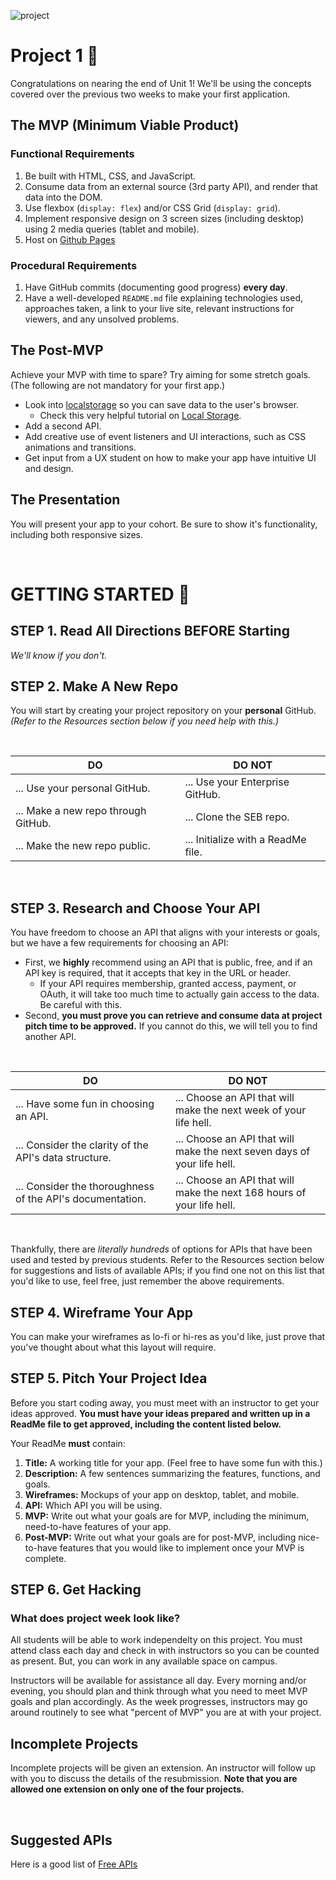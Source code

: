 ![project](https://media.git.generalassemb.ly/user/41550/files/ba3d4d25-df3d-4f0d-b982-0d896ab9cd4e)


# Project 1 🎉

Congratulations on nearing the end of Unit 1! We'll be using the concepts covered over the previous two weeks to make your first application.

## The MVP (Minimum Viable Product)

### Functional Requirements
1. Be built with HTML, CSS, and JavaScript.
2. Consume data from an external source (3rd party API), and render that data into the DOM.
3. Use flexbox (`display: flex`) and/or CSS Grid (`display: grid`).
4. Implement responsive design on 3 screen sizes (including desktop) using 2 media queries (tablet and mobile).
5. Host on [Github Pages](https://pages.github.com/)

### Procedural Requirements
1. Have GitHub commits (documenting good progress) **every day**.
2. Have a well-developed `README.md` file explaining technologies used, approaches taken, a link to your live site, relevant instructions for viewers, and any unsolved problems.

## The Post-MVP

Achieve your MVP with time to spare? Try aiming for some stretch goals. (The following are not mandatory for your first app.)

- Look into [localstorage](https://developer.mozilla.org/en-US/docs/Web/API/Window/localStorage) so you can save data to the user's browser.
   - Check this very helpful tutorial on [Local Storage](https://www.youtube.com/watch?v=k8yJCeuP6I8).
- Add a second API.
- Add creative use of event listeners and UI interactions, such as CSS animations and transitions.
- Get input from a UX student on how to make your app have intuitive UI and design.

## The Presentation

You will present your app to your cohort. Be sure to show it's functionality, including both responsive sizes.

<br>

# GETTING STARTED 🏁

##  STEP 1. Read All Directions BEFORE Starting

_We'll know if you don't._

## STEP 2. Make A New Repo

You will start by creating your project repository on your **personal** GitHub. _(Refer to the Resources section below if you need help with this.)_

<br>

| **DO**                              | **DO NOT**                         |
| ----------------------------------- | ---------------------------------- |
| ... Use your personal GitHub.       | ... Use your Enterprise GitHub.    |
| ... Make a new repo through GitHub. | ... Clone the SEB repo.            |
| ... Make the new repo public.       | ... Initialize with a ReadMe file. |

<br>

## STEP 3. Research and Choose Your API

You have freedom to choose an API that aligns with your interests or goals, but we have a few requirements for choosing an API:

  * First, we **highly** recommend using an API that is public, free, and if an API key is required, that it accepts that key in the URL or header. 
    * If your API requires membership, granted access, payment, or OAuth, it will take too much time to actually gain access to the data. Be careful with this.
  * Second, **you must prove you can retrieve and consume data at project pitch time to be approved.** If you cannot do this, we will tell you to find another API.

<br>

| **DO**                                                    | **DO NOT**                                                              |
| --------------------------------------------------------- | ----------------------------------------------------------------------- |
| ... Have some fun in choosing an API.                     | ... Choose an API that will make the next week of your life hell.       |
| ... Consider the clarity of the API's data structure.     | ... Choose an API that will make the next seven days of your life hell. |
| ... Consider the thoroughness of the API's documentation. | ... Choose an API that will make the next 168 hours of your life hell.  |

<br>

Thankfully, there are _literally hundreds_ of options for APIs that have been used and tested by previous students. Refer to the Resources section below for suggestions and lists of available APIs; if you find one not on this list that you'd like to use, feel free, just remember the above requirements.


## STEP 4. Wireframe Your App

You can make your wireframes as lo-fi or hi-res as you'd like, just prove that you've thought about what this layout will require.

##  STEP 5. Pitch Your Project Idea

Before you start coding away, you must meet with an instructor to get your ideas approved. **You must have your ideas prepared and written up in a ReadMe file to get approved, including the content listed below.**

Your ReadMe **must** contain:

1. **Title:** A working title for your app. (Feel free to have some fun with this.)
2. **Description:** A few sentences summarizing the features, functions, and goals.
3. **Wireframes:** Mockups of your app on desktop, tablet, and mobile.
4. **API:** Which API you will be using. 
5. **MVP:** Write out what your goals are for MVP, including the minimum, need-to-have features of your app.
6. **Post-MVP:** Write out what your goals are for post-MVP, including nice-to-have features that you would like to implement once your MVP is complete.


##  STEP 6. Get Hacking

### What does project week look like?

All students will be able to work independelty on this project. You must attend class each day and check in with instructors so you can be counted as present. But, you can work in any available space on campus.

Instructors will be available for assistance all day. Every morning and/or evening, you should plan and think through what you need to meet MVP goals and plan accordingly. As the week progresses, instructors may go around routinely to see what "percent of MVP" you are at with your project.

## Incomplete Projects
Incomplete projects will be given an extension. An instructor will follow up with you to discuss the details of the resubmission. **Note that you are allowed one extension on only one of the four projects.**

<br>

## Suggested APIs

Here is a good list of [Free APIs](https://github.com/toddmotto/public-apis)
